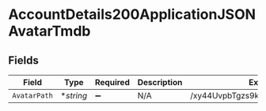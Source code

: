 # AccountDetails200ApplicationJSONAvatarTmdb


## Fields

| Field                            | Type                             | Required                         | Description                      | Example                          |
| -------------------------------- | -------------------------------- | -------------------------------- | -------------------------------- | -------------------------------- |
| `AvatarPath`                     | **string*                        | :heavy_minus_sign:               | N/A                              | /xy44UvpbTgzs9kWmp4C3fEaCl5h.png |